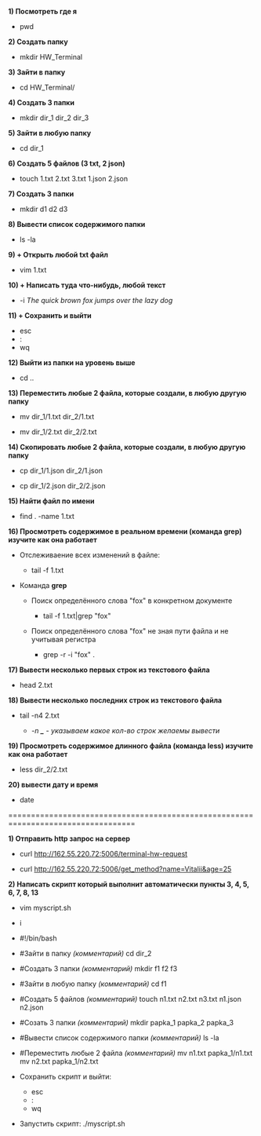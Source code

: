 **1) Посмотреть где я**
- pwd

**2) Создать папку**
- mkdir HW_Terminal

**3) Зайти в папку**
- cd HW_Terminal/

**4) Создать 3 папки**
- mkdir dir_1 dir_2 dir_3

**5) Зайти в любую папку**
- cd dir_1

**6) Создать 5 файлов (3 txt, 2 json)**
- touch 1.txt 2.txt 3.txt 1.json 2.json

**7) Создать 3 папки**
- mkdir d1 d2 d3

**8) Вывести список содержимого папки**
- ls -la

**9) + Открыть любой txt файл**
- vim 1.txt

**10) + Написать туда что-нибудь, любой текст**
- -i
*The quick brown fox jumps over the lazy dog*

**11) + Сохранить и выйти**
- esc 
- :
- wq

**12) Выйти из папки на уровень выше**
- cd ..

**13) Переместить любые 2 файла, которые создали, в любую другую папку**
- mv dir_1/1.txt dir_2/1.txt

- mv dir_1/2.txt dir_2/2.txt

**14) Скопировать любые 2 файла, которые создали, в любую другую папку**
- cp dir_1/1.json dir_2/1.json

- cp dir_1/2.json dir_2/2.json

**15) Найти файл по имени**
- find . -name 1.txt

**16) Просмотреть содержимое в реальном времени (команда grep) изучите как она работает**
- Отслеживаение всех изменений в файле:
  - tail -f 1.txt

- Команда **grep**
  - Поиск определённого слова "fox" в конкретном документе
    - tail -f 1.txt|grep "fox"

   - Поиск определённого слова "fox" не зная пути файла и не учитывая регистра
      - grep -r -i "fox" .


**17) Вывести несколько первых строк из текстового файла**
- head 2.txt

**18) Вывести несколько последних строк из текстового файла**
- tail -n4 2.txt

  - *-n **_*** - *указываем какое кол-во строк желаемы вывести*

**19) Просмотреть содержимое длинного файла (команда less) изучите как она работает**
- less dir_2/2.txt

**20) вывести дату и время**
- date

==================================================================================
 
**1) Отправить http запрос на сервер**
- curl http://162.55.220.72:5006/terminal-hw-request

- curl  http://162.55.220.72:5006/get_method?name=Vitalii&age=25

**2) Написать скрипт который выполнит автоматически пункты 3, 4, 5, 6, 7, 8, 13**
  - vim myscript.sh

 - i

 - #!/bin/bash

 - #Зайти в папку *(комментарий)*
cd dir_2

- #Создать 3 папки *(комментарий)*
mkdir f1 f2 f3

- #Зайти в любую папку *(комментарий)*
cd f1

- #Создать 5 файлов *(комментарий)*
touch n1.txt n2.txt n3.txt n1.json n2.json

- #Созать 3 папки *(комментарий)*
mkdir papka_1 papka_2 papka_3

- #Вывести список содержимого папки *(комментарий)*
ls -la

- #Переместить любые 2 файла *(комментарий)*
mv n1.txt papka_1/n1.txt
mv n2.txt papka_1/n2.txt

- Сохранить скрипт и выйти:
  - esc 
  - :
  - wq

- Запустить скрипт:
./myscript.sh
